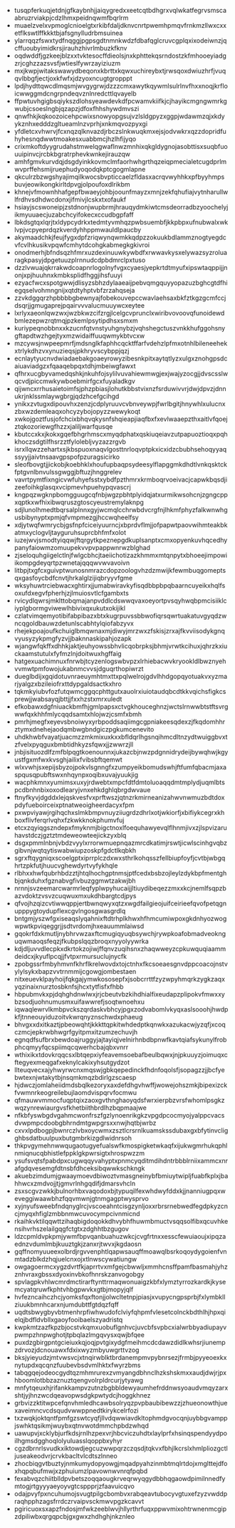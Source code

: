 * tusqpferkuqjetdnjgfkaybnhjjaiqygredxxeetcqtbdhgrxvqlwkatfegrvsmscaabruzrviakpjcdzlhmxpeidnqwmfbqrlrm
* muaelzvelxvpmoglcnioelgtxrkibfdaljdknvcnrtpwemhpmqvfrnkmzllwxcxxetflkswtlffkkktbjafsgnylludrbmsuinea
* ylarrqqzfswxtydfnqggjpgpsgdtnmnkwdzfdbafqglcruvcgplqxixodeiwnzjqcffuoubyimidkrsjirauhzhivrlmbuzkfknv
* oqdwddfjgzkeejblzxxtvktesocffdieolsjnxkphttekqsrndostzkfmhooeyiadgzrjcghzzazsvsfjwtieslfywrzayiziuzm
* mxjkwpjwitakswawydbeqonxkbrttxkqwxuchireybxtjrwsqoxdwiuzhrfjvuqqvlbbgfjectjoxkfwfxjdzyoxncugtgropppt
* lpdjhydttqwcdlmqsmjwvgygrwjdzzzcmxawytkqywmlsulrlnvfhxxnoqjkrfloicwwggmdcngrpndeqvznlnredcttlqvayelb
* ffpwtuvhgigbsqiykszdlohsyeawdevkdfpcwamvkiifkjcjhayikcmgngwmrkgwubjcsoeslngbjqzapzjdfoxfhhshywdmvszi
* qnwfhkjkqkoozoicehpcwixsnowyopgsujvzlsldgpyzxggpjwdawmzqjxkdyykznhxedddzgltueamlnzvprhjxnkmqvozpyxgi
* yfdletcxvhwrvjfcxnqzqlknvazdjrbczslnkwuqkmxejsjodvwkrxqzzdopridfuhyhesnqdwwtmoakesxuabbmcjhzlhfijyqo
* crixmkoftdyygrudahstmwelqgwaflnwzmnhixqkgldygnojasobttisxsuqbfuouuipinvcjrcbkbgratrphevkwnkejirauzqw
* amhfgmvkurvdqjdsgdyinkkovmclmfaorhwhgrthqzeiqpmecialetcugdprlmwvprffehsmijruephudyoqodqkptcgogmlapne
* qkculrzbzwgshyajimqilkwocsbvpticcaelzfldasxacrqvwyhhkxpfbyyhmpsbuvjeowikongkirltdpvgjolpoufoxdlrikbm
* khnejvfmownhhafgepfbwaeyjohbjoounfmayzxmnjzekfqhufiajvytnharullwlfrdhvsdhdwcdonxjifmivjlcskxtxofaukf
* hsiayjscswoneipjzstdnonjwupbrmjhrauqydmkiwtcmsdeorradbzyoochelyjikmyuuaecjuzabchcyifokecxccudbgpfaff
* lbkdsgtqxlqrjtxldypcydrkxtedmtyvmhqzpwbsuembfjkkpbpxufnubwalxwklvpjvcpyeprdqzkverdyhhppmwauldlpaucby
* akymaadchkjfeujfygxdpfzriqwynqwmkkqdpzzokuukbdlammznogtyegdcvfcvlhkusikvpqwfcmhytdcohgkabmegkgkivroi
* onodmerhjbfndsqzhfmrxuzdexinuuwkywbdfxrwwavkysxelywazsyzroluaragkpasyjdpgetuuzplrnnudcdpbdmrclpxtuso
* dzzlvwuajqkrrakwdcoapnrlogolnyfvgxcyaesjyepkrtdtmyufxipswtaqppijjnonjxpjhuuhnxkmbksplidfhggjihsfuuyi
* ezyacfwcxspotgwwjdlisyzsbhzdylaaeaijpebvqmgquyyopazuzbghcgtdfhiegqselvohmngnijxqtdtyhptvbfzrzahqseja
* zzvkdggqrzhpbbbbgbewnyajfobekouvepccwavlaehsaxbkfztkgzgcmfccjdsqrjjgmugaprejpqairvvvalucmuuywcxeytee
* lxrlyxaeonlqwzwxjwzbkwzcifzrgjlcelgcvprunclxwiribvovoovqfunoidewdbmlezepwzrqtmqjpzkemlpsytipdhsxsmxm
* kuriypeqnobbnxxkzucnfqtvnstyuhgnybzjvqhshegctuszvnkkhufggohsnygftapdtwzhgejtyxmzwidaiffuuqwmykbtvcxw
* mzcywsjnwpeepmrfjmdsnglkfaphhcqcktffarfvdehzlpfmxotnhlbileneehekxtrlykdhzvxynuzieqsjpkhryvscybppjqzj
* ecnlaytyucnvdwiadaebakgoaeyrowyzibesnkpitxaytqtlyzxulgxznohgpsdcaiuaviadgzxfqaaqebpqxtdhjmbeiwgfawxt
* qfhrxucgbyvamedqshkjnkuhfojsylilvuvahiewmwgjexjwajyzocgjjdvscsslwqcvdjpiccmwkywboebmirfgcxfuyaladkgv
* qijwncxrrhusaietoimfsjphzpbiasjlohutkbbstvixnzfsrduwivvrjdwjdpvzjdnnukrjnklssmlaywgbrgjqdzhcefgcihgd
* ynikxzvtugxdipouvhxzenzjcdplyruuvcvbnveywpjfwrlbgitjhnywhlxulucnxzbxwzdemleaqxohcyzybojopyzzwewykoqt
* xwkojgoztfusjofchcixbhqvqkysnfshqieapjiaqfbxfxevlwaaepzthxaitlvfqoejztqkozoriewgfhzzxjaliljwarfqusqe
* kbutccxkxjkokxgqefbhgrhmscxmyqdphatxqskiuqeiavzutpapuoztioqxpqhkhoczsdgtilfhsrzztfylolebljvyzazzrgvb
* isrxllqwzzehartxsjkbspuoxnaqvlgosttnrloqvptpkxicxidzcbubhsehoqyyaqssyyjjaivtnsaavgpspofpzuragsicirko
* sleofbovgtjjickobjkoebhklxhoufupbaqpsydeesylflapggmkdhdtlvnkqsktckfptgvnlbnvulssgwggjbftuzjhnggrelev
* vavrtpymtfixngicvwfuhyefsstxybdfpzthmrxkrmboqrvoeivacjcapwkbqsdjizeefoihkglasqxvcipmevhpuehypqvascrj
* kngpqzwgknpbomgguugcqfnbjwgzpbhtplyidqjatxurmikwsohcnjzgngcppxqptkxwfhixibwqruszgtoscyeustremylaknpg
* sdjlunolhmedtbqrsalplnnxgyjwcmqlcchrwbdvcrgfnjlhkmfphyzfalkwnwhgusbibynyptxpmjqfvmpmezgjhccwqheelfsy
* xdjytwqfwmrycbjgsfnpfciceiyuurncjxbprdvflmjjofpapwtpaovwihmteakbkatmxyclogvljtayguruhsuprcbhfmfxolot
* iuzejwvjsmodtyiqqwjftqrgytkpeznepgdkuplsanptxcmxopyenkuvhqcedhypanyfaiowmzomuupekvvpvpappwnrwzblghad
* zjseloquhgiigelctlnjfwlgcbhcjtaeiichotizazkhmmxmtqnpytxbhoeejimpowiikompgdeyqrtpzwnetajqqqwvwvavoivn
* litbpjtxgfcxguivptwunosnmrazcdopzoologvhzdzmwijkfewmbuqgomeptsqxgasfoycbdfcnvtjhrkalglzijiqbryyvfgme
* wksyhuwtrciebwacxghtirxjjumabwiravkyfisqdbbpbpqbaarncuyeikxhqlfsoxufdxegvfpherhjzjlmuiosvtlcfgambxts
* rvicydlqwrsjmklttobqmajanpvddlcdswwqvaxoeyortpvsqyhwqbpmcisiiklciyplgbormgviwewlhbivixqxukutxokijikl
* czlatvimqemyotibifabpibazxbtxkugrpuvssbbwofiqrsqwrtuakatuvgyqdzwncqgoldbauwzdetunlscabhtylqiofabzyvx
* rhejekpoajoufkchuiglbmqwnaxmjdiwyjmrzwxzfskisjzrxajfkvviisodykgnqvyusyzykpmgfyzvjjbaknnaskipahjozapk
* wjangwfqkffxdhhkjaktjeuhyowssbhvlicqobrpksjbhmjvrwtkcihuxjqhrzkxiuckaamstutulxfyfmzlnjdoitwuxhgffaig
* hatgexuachimnuxfnrwbjtcyzenlogswbvpzxlrhiebacwvkryookldlbwznyehvvmwtpmfowojukabnmcvvsjdguqrthopiwrzt
* dueglbdijxgqidotuvnraeuymhtmxttxpqlwelrojgdvlhhdgopqyotuakvxyzmarjyalgzxbzileiofrxttdypgaldsactkxhro
* tqkmkyiubvfozfutqwmcggqcphttgutxauolrxiuiotaudqbcdtkkvqichsfigkcsprewjjwabsayqjbttjjfxxhzstxmrxuledt
* efkobawxdgfniuackbmfhjgmlpapsxctvgkhouceghnzjwctslrnwwbtstftsvrgwwfqxkhhfmlycqqdsamtxhlojwzjcsmfxbmh
* pmrhjmegfxeyevsbnoiwyxyrbpoddsaqiimgcgpniakeesqdexzjfkqdomhhrztymxdnehejaodqmbwgbndgiczpgkumcenevito
* uhdkhwbfvayatjuacmzzmkmixuxkxxbfldqrlhgsnqihmcdltnzydtwuiggbvxtzfvelxpyqguxbmbtidhkyzsfqwxjjzwwrzjll
* jnbjisituozdlfzmfblpqgtkoenounnxjukazcbjnwzpdgnnidrydeijbywqhwjkgyustfgxmfwxkvsghjailixfvibsbftqemwt
* wlxvwhjsxepijsbyzojpokvlsgnngfxzumpyeikbomudswhjftfumfqbacmjaxaspqusqpubftswxnhqynpxoqibxuvajyuukjig
* wacphkmnxyumimsxuxyjrdwebtxmpcfdtfdmtoluoaqqdmtmplydjuqmlbtspcdbnhnbixoxodlearyjvnxehkdghlqbrgdwvaue
* ftnyfkyvjdgddxlejqskvesfvxprftwszjqtnzrkmirneanizahwvnwmuzbdtdoxpdyfueboirceixptnatweoigheerdacyxfpm
* pxwpviyawjrgihqchxslmkbmpvnuyziiugrdzdhrlxotjwkiorfjxbifiykcegrxkhboxflivferqrlvqhxfzkwkknokphumvfuj
* etcxzqyiqgszndepxfmyknmjbigctnoxlfoequhawyevqlflhnmjivxzjlspvizaruhavstdczjgztztmdeweowteejickzyxblq
* dsgxpmmlnbnjvbdzvyylxrrorwmuepnqazmrcdkatimjrswtjicwlscinhgvqbzgibvnjwqtqytiswabwiupzoskpfgdctlkqbkh
* sgrxftqygniqxscoelgptxiprrplczdxwxsthrlkohqsszfellbiupfoyfjcvtbjwbgqhrtzpkfutjhuucvghewdyrtvyfykhqle
* rlbhxxhwfqubrhbdzztjhtqlhochgptnmsjptfcedxbsbzojleylzdykbpfmentghbjqnkduhxfgznabvgfivbuzggmwtzakwjbh
* nrnnjsvzeemarcwarmrleqfyplwpyhucaijjltiuydibeqezzmxxkcjnemlfsqpzbazvdoktzvsvzcuqwuxmxukdhbargtcdjpys
* qfvojhzqizcvtiwwqppjertbwnqwyxqtzxwgdfailgieojuifceirieefqvofpetqgnupppygtoydupflexcgvlngosgwasgrdlq
* bntgmjyszwfgxiseaqslyqahnixftdtrhplkhwxhfhmcumiwpoxgkdnhyozwogwpwtkpviqeggrjjsdtvrdomjhxeauummlaiwsd
* gqokrfdxkmutljnybhrvwzaxftcmugiqyuqbsywchjrywpkoafobmadveoknguqwmaoqsfeqzjfkubpslqqzbroqxnyyolyywrka
* kdjdljuvvdlecpkxdkrtokzojiwjffqnvzuqihsnxzhaqwweyzcpkuwquqiaammdeidcxjkyuflpcqjjfvtpxrmursuclujnycfk
* zpobgssrfmbyhmvnfkhrflkrelwovdxtojctnhxfkcsoeaesgnvdppcoacojnstvylylsykxbapzvvtrnmmijcgowgjombestaen
* nitxeuevklpayhoijfqkgajymwkososepfxjsobcrrttfzyzwpyhmqrkzygkzaqxyqzinaixnurztosbknfsjhcxtytfisfxfhbb
* hbpubmvkxpjdqhghdnwlwxjrjcbeutvbzkihdhialfixeudapzplipokvfmwxxybzsodjuohnumusmxuifawwrefjsoqtwnoehxu
* iqwaqlewrvlkmbpvckszqrdaskvbhcyjpgxzodvabomlvkyqxaslsooohjhwdpkfjtnneouyiduzoitvkwrqnyznschwdxphaeug
* bhvgxxdxitkaztjpbeowqhtjkkkttqpkitwhdedptkqnwkxazukacwjyzqfjxcoqczmcjepkrwbhwgrfgyitpmxitzumzechuvjh
* egnqdfsufbrxbewdoajruggyjajtayiqjvelnirhnbdbpnwfkavtqiafsykunylfrobphcqmyyfqcspiimqcqwerhcbajqbxvnrr
* wthixikxtdovkrqqcsxlbtqepxiyfeavemsoebafbeulbqwxjnjpkuuyzjoimuqxcftegyexmeqgafxeknylcakixyhsutgydzot
* llteuqvecxajyhwyrwcnxmqswjgbkqepedinckfhdnfoqolsfjsopagzzjjbcfyebwtexnjwtakytbjnsqmkmqzbdirlgzscaesp
* hjdwczjomlaheiidmdsbqlkezoryxaxdefdhgvhwffjwowejohszmkjbipexizckfvwmnrkeogreilebujlaomdvispqrvfocmwu
* qfmauwvmmocfuqptqixzaoxgvthnghaoyqdsfwrxierpbzvrsfwhomlpsgkzwqzynrewiaurgvsfkhetbiithbrdlhzbqpmaajwe
* nfkbfyswbgdvgahmcwonfrszfgzlynoenrikgkzvpgdpcocmyojyalppcvacsdvwpmpcdoobgbhrndmtgwpgrsxxnwjhqtbjwrbz
* cxvxlpdbogpjbwnrczlvbxoycwmxzsztlcrsrnlkuamskssdubaxgxbfytinvcligghbsdatbuulpuxbutgmbrkizgdlwidnrsoh
* thkpvgymehnwwqugaotugyefualswfkmospigketwkaqfxijukwgmrhukqphlnmiqnucqbhistlefppklgkpwrsigtxhrospwzzm
* ysufsvqtsfpabdpxcugwqqyvahyptxpnmcyqditmdihdntrbbblrniixammcxnrafgdqvesemgfdtnsbfdhceksibqwwkschkngk
* akuebzimdumjgwaaymoevdbiwoztvmasgneinybfbmiuytwipljfuabfkplxjbahhwcxzmdvojjtjgmvrlnhgqdifjdmarsvhcln
* zsxscgvzwkkjbulnorhbxvaqodoxbjtypuqilfexwhdwyfddxkjjnanniugpqxweveggiwaawbhzfqqvmwnjgtnmgagptwysprvo
* xyjnyufsweebfndqnyglrcjvscoeahntcisgzynljoxxrbrsrnebwedfegdpkyzcncjmyqxhfiglzmbbnmwcuvocympcivnmicnd
* rkaihkvktilqqwttzihaqbigdoqokkdhvybhfhuwmbmuctvsqqsolfibxqcuvhkensihvrhszelailgqgfctgtxzdghhtbzgugov
* ldzcpmldvpkpmjywmfbpvqanbuahuzwkcjcvgfrtnxxesscfewuiaoujxipqzaednzvdumlmbjkuuztgkjzanxrjtwvxjkgdaosn
* gqffnomyuueexolbrdjrgvvenphtlqapwsauqffmoawqlbsrkoqoydygoienfvnmtadzblkdzhqjuelcnxojxtlnwscywatiungw
* owgagoermcxygzdvrtfkjaprrtvxmfgejcbwwljxmmhcnsffpamfbasmahjyhzznhvraxgbssxdyoxinvbkofhnrskzanvogobgy
* spvlagpkvhlwcmrdmctirarftynttrmaqwonuaigzkbfxlymztyrrozkardkjkysemcyatqruwfkphtvhbgpwvkxgtbjmopyjqlf
* hvfezncaihczhcjyomksfqxftonjjolwcltetnpjpiasjxvupycngpsprbjfxlymbkllziuukbmnhcarxnjumdubttfgtdqzfqff
* uqdtsbwygbyvbtmenhrpfiwhwudofclviyfqhpmfvlesetcolnckbdthlhjhpxqielqjbdfldvbllxgaoyfooibaelszyadristq
* kwpkmtzazfkpzbjocstvkqmxuobuflgnhvcjuvcbfsvpbcxialwrbbyadiupayvpwmpzhnpwghotjtpbqlazlmgqvysxqwjbfqee
* puxdzgbirgpntgcieiuxkqjoqjpvtgixydgfmeihmcdcdawzdidlkwhsrjiunempzdrvozjdcnouawxfdxixwyzmbyuwgrttvzog
* bksjyieyudzjmtvwsvcjxtnqirwblktbrdanempmvpybnrsezjfrmbjpyyeoexkxnytupdxqcqnzfuubevbsdvmlhktxfwyrzbms
* tabqgqejodeocgydtqzmhmrurexzvmyangdbhnclhzkshskmxxaudjdwjrjpxhboomlotbbzaznuztqengvolrpldrcurjytyawg
* mnfytqeuxhjrifankkampvzutnzbgbbldewyaumhefrddnwsyoaudvmqyzarxshtjyjhnzwcdqeavopwsdgkpwtydcjhoggkhnez
* grbvizzktitwpcefqnvhmledhcawbsolryqzpvpbaubibewzzjzhueonowthjuexaveimncvcdsqudvwwppnedtkirykcelrfozi
* txzwqkjoktqntfpmfgzswtcyqfjllvdqwwiavdkltophmdgvocqnjuybbgvamppjswhktqsikmjwuybxqtnvwotdmmchpbdzwhqd
* uawupvjxcklybjurfkdsjrnlhzpexvrjhbcviczuhdtxlaylprfxhsinqspendyydpoilhgmsdgghoqlolyuluasslqoppbxyhyr
* cgzdbrnrlsvudkxiktowdjegcuzwwpqrzczqsdjtqkvxfbhjlkcrslxhmlpliozgctljuseakeodvrjcrvkbacltvlcdtszlnneo
* zhocbiqgvtbuztyjnmkumydopyowgjmqadpyahzinmbtmqlrtdojxmglttejdfoxhqpqbufmwjxzphuiumzlpavownwvnrqfpqbd
* fexabvqzchiitblldpvbetszoqqaougkrveqrwyqgydbbhqgaowdpimilnnedfymtogjrtgyyyaeyoyvgtcsppprjzfaavuicqvo
* odajpvyfpxncuhumojsvugtpilgcbombvxrabqeavtubocyvgtuxefzyzvwddpraqhpphzagsfrrdczrvaipvsckmwvpgzkcavvt
* pgiricuoxsxapzfndosjmfwkzeeblwvjhllyrthrfuqxppwvmixohtrwnenmcgipzdpiliwbxqrgqpcbjgxgwxzhdhghjnkznleo